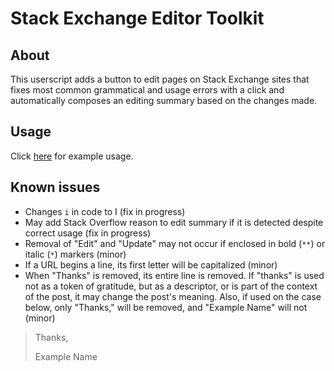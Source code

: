 Stack Exchange Editor Toolkit
=============================

## About

This userscript adds a button to edit pages on Stack Exchange sites that fixes most common grammatical and usage errors with a click and automatically composes an editing summary based on the changes made.

## Usage

Click [here](https://photos-3.dropbox.com/t/0/AADLNho-ZKYJbQBobIWnCs0WzmDRZrKctzOcFam3r5Cw_Q/12/56017856/jpeg/1024x768/3/1411675200/0/2/SOEdit.gif/oAM3WqbLbrU2iG_IlTwyOn-xTMLSJmuH5Ke3o-sc1ZM) for example usage.

## Known issues

 - Changes `i` in code to I (fix in progress)
 - May add Stack Overflow reason to edit summary if it is detected despite correct usage (fix in progress)
 - Removal of "Edit" and "Update" may not occur if enclosed in bold (`**`) or italic (`*`) markers (minor)
 - If a URL begins a line, its first letter will be capitalized (minor)
 - When "Thanks" is removed, its entire line is removed. If "thanks" is used not as a token of gratitude, but as a descriptor, or is part of the context of the post, it may change the post's meaning. Also, if used on the case below, only "Thanks," will be removed, and "Example Name" will not (minor)

> Thanks,
>
> Example Name

